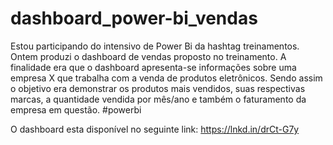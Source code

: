# dashboard_power-bi_vendas

Estou participando do intensivo de Power Bi da hashtag treinamentos. Ontem produzi o dashboard de vendas proposto no treinamento.
A finalidade era que o dashboard apresenta-se informações sobre uma empresa X que trabalha com a venda de produtos eletrônicos. Sendo assim o objetivo era demonstrar os produtos mais vendidos, suas respectivas marcas, a quantidade vendida por mês/ano e também o faturamento da empresa em questão. #powerbi

O dashboard esta disponível no seguinte link:
https://lnkd.in/drCt-G7y

